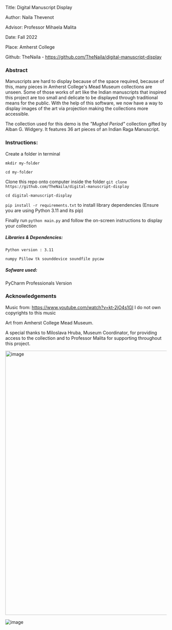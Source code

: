 Title: Digital Manuscript Display

Author: Naila Thevenot

Advisor: Professor Mihaela Malita

Date: Fall 2022

Place: Amherst College

Github: TheNaila - https://github.com/TheNaila/digital-manuscript-display

### Abstract

Manuscripts are hard to display because of the space required, because of this, many pieces in Amherst College's Mead Museum collections are unseen. Some of those works of art like the Indian manuscripts that inspired this project are too small and delicate to be displayed through traditional means for the public. With the help of this software, we now have a way to display images of the art via projection making the collections more accessible. 

The collection used for this demo is the *"Mughal Period"* collection gifted by Alban G. Widgery. It features 36 art pieces of an Indian Raga Manuscript.

### Instructions:
Create a folder in terminal 

`mkdir my-folder`

`cd my-folder`

Clone this repo onto computer inside the folder 
`git clone https://github.com/TheNaila/digital-manuscript-display`

`cd digital-manuscript-display`

`pip install -r requirements.txt` to install library dependencies
(Ensure you are using Python 3.11 and its pip)

Finally run `python main.py` and follow the on-screen instructions to display your collection

##### Libraries & Dependencies:

`Python version : 3.11`

`numpy
Pillow
tk
sounddevice
soundfile
pycaw`

##### Sofware used:
PyCharm Professionals Version

### Acknowledgements 
Music from: https://www.youtube.com/watch?v=kt-2jO4s1GI
I do not own copyrights to this music

Art from Amherst College Mead Museum. 

A special thanks to Miloslava Hruba, Museum Coordinator, for providing access to the collection and to Professor Malita for supporting throughout this project. 

<img width="826" alt="image" src="https://user-images.githubusercontent.com/63077056/211236686-dd3929cb-de4b-4276-9f08-1eb67e3ca723.png">

![image](https://user-images.githubusercontent.com/63077056/211236703-6712cd8a-de79-40c3-9d80-a4d2677aadaf.png)

